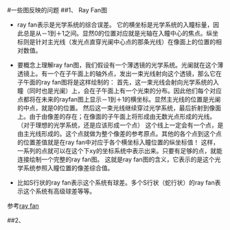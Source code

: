 #一些图反映的问题
##1、 Ray Fan图
- ray fan表示是光学系统的综合误差。  它的横坐标是光学系统的入瞳标量，因此总是从－1到＋1之间。显然0的位置对应就是光轴在入瞳中心的焦点。纵坐标则是针对主光线（发光点直穿光阑中心点的那条光线）在像面上的位置的相对数值。 
- 要概念上理解ray fan图，我们假设有一个薄透镜的光学系统。光阑就在这个薄透镜上。有一个在子午面上的轴外点，发出一束光线射向这个透镜，那么它在子午面的ray fan图将是这样绘制的：    首先，这一束光线会射向光学系统的入瞳（同时也是光阑）上，会在子午面上有一个光束的分布。因此他们每个对应点都将在未来的rayfan图上显示－1到＋1的横坐标。显然主光线的位置是光阑的中点，就是0的位置。    然后这一束光线继续穿过光学系统，最后折射到像面上。由于由像差的存在；在像面的子午面上将形成由无数光点形成的光线。（对于理想的光学系统，还是应该形成一个点）    这个线上一定会有一个点，是由主光线形成的。这个点就做为整个像差的参考原点。其他的各个点到这个点的位置差值就是在ray fan中对应于各个横坐标入瞳位置的纵坐标值！    这样，一系列的点就可以在这个下xy的坐标系统中表示出来。只要有足够的点，就能连接绘制一个完整的ray fan图。    这就是ray fan图的含义，它表示的是这个光学系统参照入瞳位置的像差综合值。

- 比如S行状的ray fan表示这个系统有球差。多个S行状（蛇行状）的ray fan表示这个系统有高级球差等等。

参考[ray fan](http://www.optzmx.com/forum.php?mod=viewthread&tid=1503)

##2、 